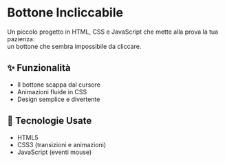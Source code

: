 # Bottone Incliccabile

Un piccolo progetto in HTML, CSS e JavaScript che mette alla prova la tua pazienza:  
un bottone che sembra impossibile da cliccare.

## ✨ Funzionalità
- Il bottone scappa dal cursore
- Animazioni fluide in CSS
- Design semplice e divertente

## 🚀 Tecnologie Usate
- HTML5
- CSS3 (transizioni e animazioni)
- JavaScript (eventi mouse)
